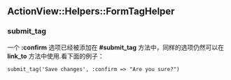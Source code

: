## ActionView::Helpers::FormTagHelper

### submit\_tag

一个 **:confirm** 选项已经被添加在 **#submit\_tag** 方法中，同样的选项仍然可以在 **link\_to** 方法中使用.看下面的例子：

	submit_tag('Save changes', :confirm => "Are you sure?")